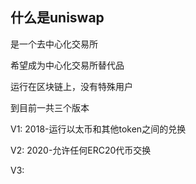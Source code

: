## 什么是uniswap

是一个去中心化交易所

希望成为中心化交易所替代品

运行在区块链上，没有特殊用户



到目前一共三个版本

V1: 2018-运行以太币和其他token之间的兑换

V2: 2020-允许任何ERC20代币交换

V3: 

